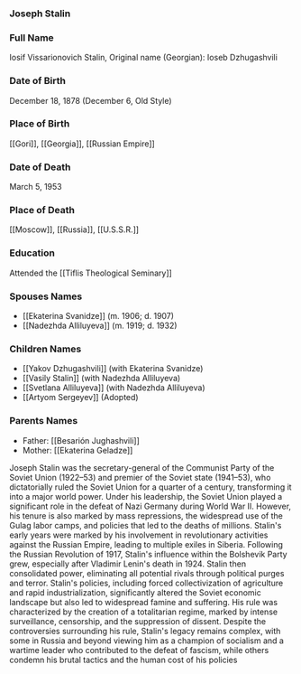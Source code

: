 ### Joseph Stalin

### Full Name

Iosif Vissarionovich Stalin, Original name (Georgian): Ioseb Dzhugashvili

### Date of Birth

December 18, 1878 (December 6, Old Style)

### Place of Birth

[[Gori]], [[Georgia]], [[Russian Empire]]

### Date of Death

March 5, 1953

### Place of Death

[[Moscow]], [[Russia]], [[U.S.S.R.]]

### Education

Attended the [[Tiflis Theological Seminary]]

### Spouses Names

- [[Ekaterina Svanidze]] (m. 1906; d. 1907)
- [[Nadezhda Alliluyeva]] (m. 1919; d. 1932)

### Children Names

- [[Yakov Dzhugashvili]] (with Ekaterina Svanidze)
- [[Vasily Stalin]] (with Nadezhda Alliluyeva)
- [[Svetlana Alliluyeva]] (with Nadezhda Alliluyeva)
- [[Artyom Sergeyev]] (Adopted)

### Parents Names

- Father: [[Besarión Jughashvili]]
- Mother: [[Ekaterina Geladze]]

Joseph Stalin was the secretary-general of the Communist Party of the Soviet Union (1922–53) and premier of the Soviet state (1941–53), who dictatorially ruled the Soviet Union for a quarter of a century, transforming it into a major world power. Under his leadership, the Soviet Union played a significant role in the defeat of Nazi Germany during World War II. However, his tenure is also marked by mass repressions, the widespread use of the Gulag labor camps, and policies that led to the deaths of millions. Stalin's early years were marked by his involvement in revolutionary activities against the Russian Empire, leading to multiple exiles in Siberia. Following the Russian Revolution of 1917, Stalin's influence within the Bolshevik Party grew, especially after Vladimir Lenin's death in 1924. Stalin then consolidated power, eliminating all potential rivals through political purges and terror. Stalin's policies, including forced collectivization of agriculture and rapid industrialization, significantly altered the Soviet economic landscape but also led to widespread famine and suffering. His rule was characterized by the creation of a totalitarian regime, marked by intense surveillance, censorship, and the suppression of dissent. Despite the controversies surrounding his rule, Stalin's legacy remains complex, with some in Russia and beyond viewing him as a champion of socialism and a wartime leader who contributed to the defeat of fascism, while others condemn his brutal tactics and the human cost of his policies